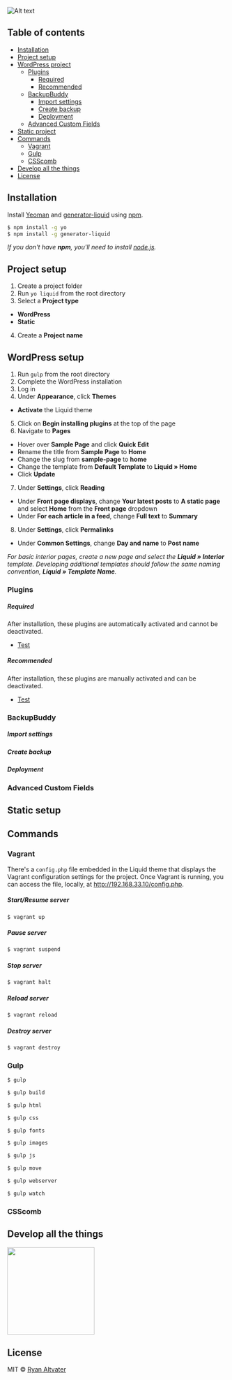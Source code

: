 ![Alt text](http://ryanaltvater.com/assets/img/logo-liquid.png "Liquid - A Yeoman Generator")

## Table of contents

- [Installation](#installation)
- [Project setup](#project-setup)
- [WordPress project](#wp-project)
  - [Plugins](#wp-plugins)
    - [Required](#wp-plugins-required)
    - [Recommended](#wp-plugins-recommended)
  - [BackupBuddy](#wp-backupbuddy)
    - [Import settings](#wp-backupbuddy-settings)
    - [Create backup](#wp-backupbuddy-backup)
    - [Deployment](#wp-backupbuddy-deployment)
  - [Advanced Custom Fields](#wp-acf)
- [Static project](#static-project)
- [Commands](#commands)
  - [Vagrant](#commands-vagrant)
  - [Gulp](#commands-gulp)
  - [CSScomb](#commands-csscomb)
- [Develop all the things](#develop-all-the-things)
- [License](#license)

## <a name="installation"></a>Installation

Install [Yeoman](http://yeoman.io) and [generator-liquid](https://www.npmjs.com/package/generator-liquid) using [npm](https://docs.npmjs.com/getting-started/what-is-npm).

```bash
$ npm install -g yo
$ npm install -g generator-liquid
```

*If you don't have **npm**, you'll need to install [node.js](https://changelog.com/install-node-js-with-homebrew-on-os-x/).*

## Project setup

1. Create a project folder
2. Run `yo liquid` from the root directory
3. Select a **Project type**
  - **WordPress**
  - **Static**
4. Create a **Project name**

## WordPress setup

1. Run `gulp` from the root directory
2. Complete the WordPress installation
3. Log in
4. Under **Appearance**, click **Themes**
  - **Activate** the Liquid theme
5. Click on **Begin installing plugins** at the top of the page
6. Navigate to **Pages**
  - Hover over **Sample Page** and click **Quick Edit**
  - Rename the title from **Sample Page** to **Home**
  - Change the slug from **sample-page** to **home**
  - Change the template from **Default Template** to **Liquid » Home**
  - Click **Update**
7. Under **Settings**, click **Reading**
  - Under **Front page displays**, change **Your latest posts** to **A static page** and select **Home** from the **Front page** dropdown
  - Under **For each article in a feed**, change **Full text** to **Summary**
8. Under **Settings**, click **Permalinks**
  - Under **Common Settings**, change **Day and name** to **Post name**

*For basic interior pages, create a new page and select the **Liquid » Interior** template. Developing additional templates should follow the same naming convention, **Liquid » Template Name**.*

### Plugins

##### Required

After installation, these plugins are automatically activated and cannot be deactivated.

- [Test]()

##### Recommended

After installation, these plugins are manually activated and can be deactivated.

- [Test]()

### BackupBuddy

##### Import settings

##### Create backup

##### Deployment

### Advanced Custom Fields

## Static setup

## Commands

### Vagrant

There's a `config.php` file embedded in the Liquid theme that displays the Vagrant configuration settings for the project. Once Vagrant is running, you can access the file, locally, at http://192.168.33.10/config.php.

##### Start/Resume server

```bash
$ vagrant up
```

##### Pause server

```bash
$ vagrant suspend
```

##### Stop server

```bash
$ vagrant halt
```

##### Reload server

```bash
$ vagrant reload
```

##### Destroy server

```bash
$ vagrant destroy
```

### Gulp

```bash
$ gulp
```

```bash
$ gulp build
```

```bash
$ gulp html
```

```bash
$ gulp css
```

```bash
$ gulp fonts
```

```bash
$ gulp images
```

```bash
$ gulp js
```

```bash
$ gulp move
```

```bash
$ gulp webserver
```

```bash
$ gulp watch
```

### CSScomb

## Develop all the things

<img src="https://31.media.tumblr.com/tumblr_m5cyekI7BM1rwcc6bo1_400.gif" width="200" height="200">

## License

MIT © [Ryan Altvater](http://ryanaltvater.com)
